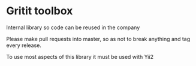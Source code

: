 # Gritit toolbox

Internal library so code can be reused in the company

Please make pull requests into master, so as not to break anything and tag every release.

To use most aspects of this library it must be used with Yii2
